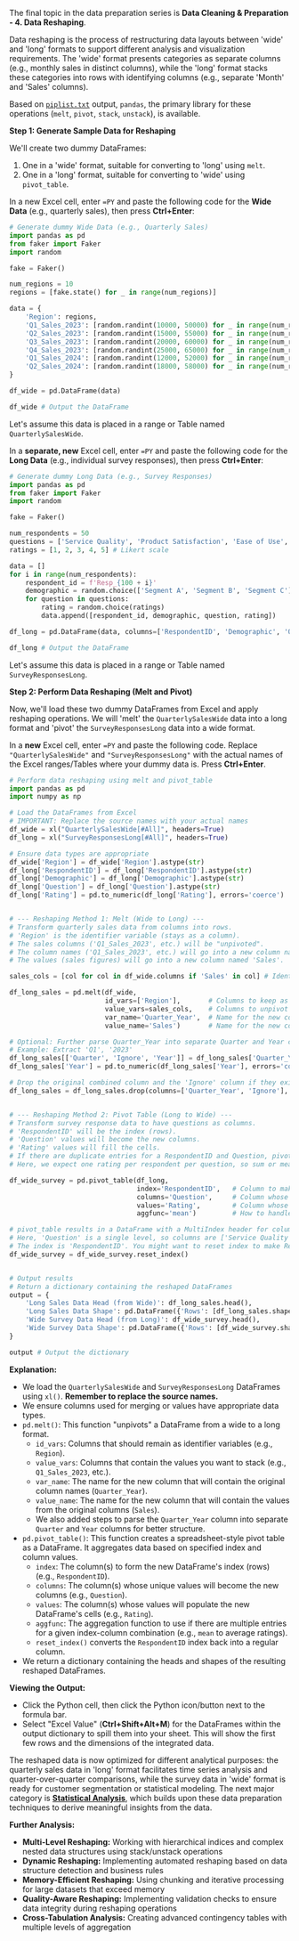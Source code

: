 The final topic in the data preparation series is **Data Cleaning & Preparation - 4. Data Reshaping**.

Data reshaping is the process of restructuring data layouts between 'wide' and 'long' formats to support different analysis and visualization requirements. The 'wide' format presents categories as separate columns (e.g., monthly sales in distinct columns), while the 'long' format stacks these categories into rows with identifying columns (e.g., separate 'Month' and 'Sales' columns).

Based on [`piplist.txt`](./README.md) output, `pandas`, the primary library for these operations (`melt`, `pivot`, `stack`, `unstack`), is available.

**Step 1: Generate Sample Data for Reshaping**

We'll create two dummy DataFrames:
1.  One in a 'wide' format, suitable for converting to 'long' using `melt`.
2.  One in a 'long' format, suitable for converting to 'wide' using `pivot_table`.

In a new Excel cell, enter `=PY` and paste the following code for the **Wide Data** (e.g., quarterly sales), then press **Ctrl+Enter**:

```python
# Generate dummy Wide Data (e.g., Quarterly Sales)
import pandas as pd
from faker import Faker
import random

fake = Faker()

num_regions = 10
regions = [fake.state() for _ in range(num_regions)]

data = {
    'Region': regions,
    'Q1_Sales_2023': [random.randint(10000, 50000) for _ in range(num_regions)],
    'Q2_Sales_2023': [random.randint(15000, 55000) for _ in range(num_regions)],
    'Q3_Sales_2023': [random.randint(20000, 60000) for _ in range(num_regions)],
    'Q4_Sales_2023': [random.randint(25000, 65000) for _ in range(num_regions)],
    'Q1_Sales_2024': [random.randint(12000, 52000) for _ in range(num_regions)],
    'Q2_Sales_2024': [random.randint(18000, 58000) for _ in range(num_regions)],
}

df_wide = pd.DataFrame(data)

df_wide # Output the DataFrame
```

Let's assume this data is placed in a range or Table named `QuarterlySalesWide`.

In a **separate, new** Excel cell, enter `=PY` and paste the following code for the **Long Data** (e.g., individual survey responses), then press **Ctrl+Enter**:

```python
# Generate dummy Long Data (e.g., Survey Responses)
import pandas as pd
from faker import Faker
import random

fake = Faker()

num_respondents = 50
questions = ['Service Quality', 'Product Satisfaction', 'Ease of Use', 'Likelihood to Recommend']
ratings = [1, 2, 3, 4, 5] # Likert scale

data = []
for i in range(num_respondents):
    respondent_id = f'Resp_{100 + i}'
    demographic = random.choice(['Segment A', 'Segment B', 'Segment C'])
    for question in questions:
        rating = random.choice(ratings)
        data.append([respondent_id, demographic, question, rating])

df_long = pd.DataFrame(data, columns=['RespondentID', 'Demographic', 'Question', 'Rating'])

df_long # Output the DataFrame
```

Let's assume this data is placed in a range or Table named `SurveyResponsesLong`.

**Step 2: Perform Data Reshaping (Melt and Pivot)**

Now, we'll load these two dummy DataFrames from Excel and apply reshaping operations. We will 'melt' the `QuarterlySalesWide` data into a long format and 'pivot' the `SurveyResponsesLong` data into a wide format.

In a **new** Excel cell, enter `=PY` and paste the following code. Replace `"QuarterlySalesWide"` and `"SurveyResponsesLong"` with the actual names of the Excel ranges/Tables where your dummy data is. Press **Ctrl+Enter**.

```python
# Perform data reshaping using melt and pivot_table
import pandas as pd
import numpy as np

# Load the DataFrames from Excel
# IMPORTANT: Replace the source names with your actual names
df_wide = xl("QuarterlySalesWide[#All]", headers=True)
df_long = xl("SurveyResponsesLong[#All]", headers=True)

# Ensure data types are appropriate
df_wide['Region'] = df_wide['Region'].astype(str)
df_long['RespondentID'] = df_long['RespondentID'].astype(str)
df_long['Demographic'] = df_long['Demographic'].astype(str)
df_long['Question'] = df_long['Question'].astype(str)
df_long['Rating'] = pd.to_numeric(df_long['Rating'], errors='coerce')


# --- Reshaping Method 1: Melt (Wide to Long) ---
# Transform quarterly sales data from columns into rows.
# 'Region' is the identifier variable (stays as a column).
# The sales columns ('Q1_Sales_2023', etc.) will be "unpivoted".
# The column names ('Q1_Sales_2023', etc.) will go into a new column named 'Quarter_Year'.
# The values (sales figures) will go into a new column named 'Sales'.

sales_cols = [col for col in df_wide.columns if 'Sales' in col] # Identify columns to melt

df_long_sales = pd.melt(df_wide,
                        id_vars=['Region'],       # Columns to keep as identifiers
                        value_vars=sales_cols,    # Columns to unpivot
                        var_name='Quarter_Year',  # Name for the new column storing old column names
                        value_name='Sales')       # Name for the new column storing old values

# Optional: Further parse Quarter_Year into separate Quarter and Year columns
# Example: Extract 'Q1', '2023'
df_long_sales[['Quarter', 'Ignore', 'Year']] = df_long_sales['Quarter_Year'].str.split('_', expand=True)
df_long_sales['Year'] = pd.to_numeric(df_long_sales['Year'], errors='coerce') # Convert year to numeric

# Drop the original combined column and the 'Ignore' column if they exist
df_long_sales = df_long_sales.drop(columns=['Quarter_Year', 'Ignore'], errors='ignore')


# --- Reshaping Method 2: Pivot Table (Long to Wide) ---
# Transform survey response data to have questions as columns.
# 'RespondentID' will be the index (rows).
# 'Question' values will become the new columns.
# 'Rating' values will fill the cells.
# If there are duplicate entries for a RespondentID and Question, pivot_table needs an aggregation function.
# Here, we expect one rating per respondent per question, so sum or mean could work, or just rely on default if unique.

df_wide_survey = pd.pivot_table(df_long,
                                index='RespondentID',   # Column to make the index (rows)
                                columns='Question',     # Column whose unique values become new columns
                                values='Rating',        # Column whose values fill the new cells
                                aggfunc='mean')         # How to handle potential duplicate entries (e.g., average rating)

# pivot_table results in a DataFrame with a MultiIndex header for columns if 'columns' has multiple levels.
# Here, 'Question' is a single level, so columns are ['Service Quality', 'Product Satisfaction', ...]
# The index is 'RespondentID'. You might want to reset index to make RespondentID a regular column.
df_wide_survey = df_wide_survey.reset_index()


# Output results
# Return a dictionary containing the reshaped DataFrames
output = {
    'Long Sales Data Head (from Wide)': df_long_sales.head(),
    'Long Sales Data Shape': pd.DataFrame({'Rows': [df_long_sales.shape[0]], 'Columns': [df_long_sales.shape[1]]}),
    'Wide Survey Data Head (from Long)': df_wide_survey.head(),
    'Wide Survey Data Shape': pd.DataFrame({'Rows': [df_wide_survey.shape[0]], 'Columns': [df_wide_survey.shape[1]]})
}

output # Output the dictionary
```

**Explanation:**

*   We load the `QuarterlySalesWide` and `SurveyResponsesLong` DataFrames using `xl()`. **Remember to replace the source names.**
*   We ensure columns used for merging or values have appropriate data types.
*   `pd.melt()`: This function "unpivots" a DataFrame from a wide to a long format.
    *   `id_vars`: Columns that should remain as identifier variables (e.g., `Region`).
    *   `value_vars`: Columns that contain the values you want to stack (e.g., `Q1_Sales_2023`, etc.).
    *   `var_name`: The name for the new column that will contain the original column names (`Quarter_Year`).
    *   `value_name`: The name for the new column that will contain the values from the original columns (`Sales`).
    *   We also added steps to parse the `Quarter_Year` column into separate `Quarter` and `Year` columns for better structure.
*   `pd.pivot_table()`: This function creates a spreadsheet-style pivot table as a DataFrame. It aggregates data based on specified index and column values.
    *   `index`: The column(s) to form the new DataFrame's index (rows) (e.g., `RespondentID`).
    *   `columns`: The column(s) whose unique values will become the new columns (e.g., `Question`).
    *   `values`: The column(s) whose values will populate the new DataFrame's cells (e.g., `Rating`).
    *   `aggfunc`: The aggregation function to use if there are multiple entries for a given index-column combination (e.g., `mean` to average ratings).
    *   `reset_index()` converts the `RespondentID` index back into a regular column.
*   We return a dictionary containing the heads and shapes of the resulting reshaped DataFrames.

**Viewing the Output:**

*   Click the Python cell, then click the Python icon/button next to the formula bar.
*   Select "Excel Value" (**Ctrl+Shift+Alt+M**) for the DataFrames within the output dictionary to spill them into your sheet. This will show the first few rows and the dimensions of the integrated data.

The reshaped data is now optimized for different analytical purposes: the quarterly sales data in 'long' format facilitates time series analysis and quarter-over-quarter comparisons, while the survey data in 'wide' format is ready for customer segmentation or statistical modeling. The next major category is [**Statistical Analysis**](./04-Statistical%20Analysis_01-Descriptive%20Statistics.md), which builds upon these data preparation techniques to derive meaningful insights from the data.

**Further Analysis:**
* **Multi-Level Reshaping:** Working with hierarchical indices and complex nested data structures using stack/unstack operations
* **Dynamic Reshaping:** Implementing automated reshaping based on data structure detection and business rules
* **Memory-Efficient Reshaping:** Using chunking and iterative processing for large datasets that exceed memory
* **Quality-Aware Reshaping:** Implementing validation checks to ensure data integrity during reshaping operations
* **Cross-Tabulation Analysis:** Creating advanced contingency tables with multiple levels of aggregation